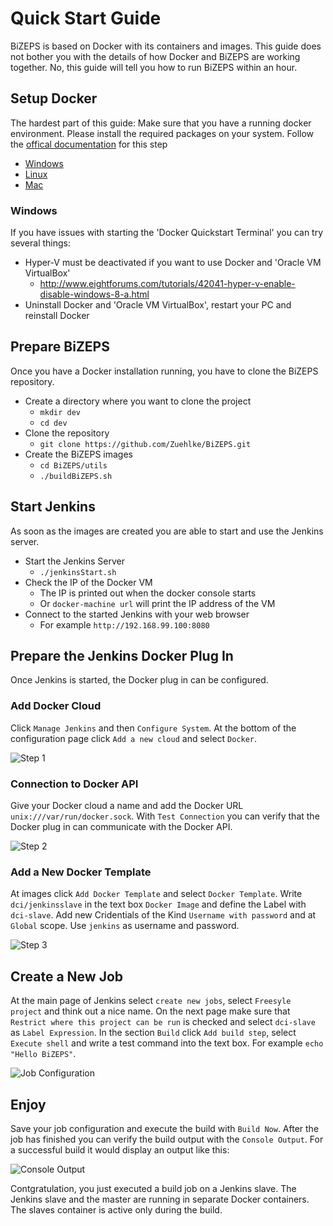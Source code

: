 #   Quick Start Guide
BiZEPS is based on Docker with its containers and images.
This guide does not bother you with the details of how
Docker and BiZEPS are working together.
No, this guide will tell you how to run BiZEPS within an hour.

##  Setup Docker
The hardest part of this guide:
Make sure that you have a running docker environment.
Please install the required packages on your system.
Follow the [offical documentation](https://docs.docker.com/) for this step
- [Windows](https://docs.docker.com/windows/)
- [Linux](https://docs.docker.com/linux/)
- [Mac](https://docs.docker.com/mac/)

### Windows
If you have issues with starting the 'Docker Quickstart Terminal' you can try several things:
- Hyper-V must be deactivated if you want to use Docker and 'Oracle VM VirtualBox'
  - http://www.eightforums.com/tutorials/42041-hyper-v-enable-disable-windows-8-a.html
- Uninstall Docker and 'Oracle VM VirtualBox', restart your PC and reinstall Docker

##  Prepare BiZEPS
Once you have a Docker installation running, you have to clone the BiZEPS repository.

- Create a directory where you want to clone the project
  - `mkdir dev`
  - `cd dev`
- Clone the repository
  - `git clone https://github.com/Zuehlke/BiZEPS.git`
- Create the BiZEPS images
  - `cd BiZEPS/utils`
  - `./buildBiZEPS.sh`

##  Start Jenkins
As soon as the images are created you are able to start and use the Jenkins server.

- Start the Jenkins Server
  - `./jenkinsStart.sh`
- Check the IP of the Docker VM
  - The IP is printed out when the docker console starts
  - Or `docker-machine url` will print the IP address of the VM
- Connect to the started Jenkins with your web browser
  - For example `http://192.168.99.100:8080`

##  Prepare the Jenkins Docker Plug In
Once Jenkins is started, the Docker plug in can be configured.

### Add Docker Cloud
Click `Manage Jenkins` and then `Configure System`.
At the bottom of the configuration page click `Add a new cloud` and select `Docker`.

![Step 1](Images/DockerPlugin_01.jpg)

### Connection to Docker API
Give your Docker cloud a name and add the Docker URL `unix:///var/run/docker.sock`.
With `Test Connection` you can verify that the Docker plug in can communicate with the Docker API.

![Step 2](Images/DockerPlugin_02.jpg)

### Add a New Docker Template
At images click `Add Docker Template` and select `Docker Template`.
Write `dci/jenkinsslave` in the text box `Docker Image` and define the Label with `dci-slave`.
Add new Cridentials of the Kind `Username with password` and at `Global` scope.
Use `jenkins` as username and password.

![Step 3](Images/DockerPlugin_03.jpg)

##  Create a New Job
At the main page of Jenkins select `create new jobs`, select `Freesyle project` and think out a nice name.
On the next page make sure that `Restrict where this project can be run` is checked and
select `dci-slave` as `Label Expression`.
In the section `Build` click `Add build step`, select `Execute shell` and
write a test command into the text box.
For example `echo "Hello BiZEPS"`.

![Job Configuration](Images/DockerPlugin_04.jpg)

##  Enjoy
Save your job configuration and execute the build with `Build Now`.
After the job has finished you can verify the build output with the `Console Output`.
For a successful build it would display an output like this:

![Console Output](Images/DockerPlugin_05.jpg)

Contgratulation, you just executed a build job on a Jenkins slave.
The Jenkins slave and the master are running in separate Docker containers.
The slaves container is active only during the build.
